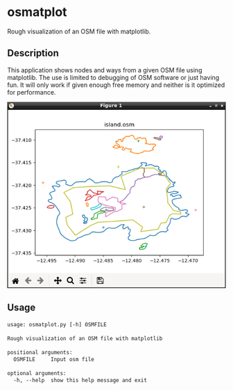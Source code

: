 # osmatplot
Rough visualization of an OSM file with matplotlib.

## Description

This application shows nodes and ways from a given OSM file using matplotlib. The use is limited to debugging of OSM software or just having fun. It will only work if given enough free memory and neither is it optimized for performance.

![Example output](https://github.com/roelderickx/osmatplot/raw/main/island.png)

## Usage

```
usage: osmatplot.py [-h] OSMFILE

Rough visualization of an OSM file with matplotlib

positional arguments:
  OSMFILE     Input osm file

optional arguments:
  -h, --help  show this help message and exit
```

